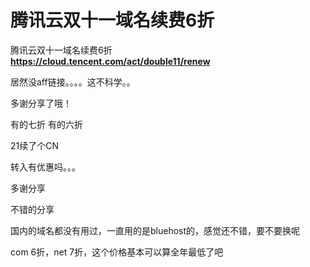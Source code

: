 # 腾讯云双十一域名续费6折


腾讯云双十一域名续费6折<br />
<a href="https://cloud.tencent.com/act/double11/renew" target="_blank"><strong>https://cloud.tencent.com/act/double11/renew</strong></a>

居然没aff链接。。。。这不科学。。 

多谢分享了哦！

有的七折 有的六折

21续了个CN

转入有优惠吗。。。<img src="static/image/smiley/default/sweat.gif" smilieid="10" border="0" alt="" />

多谢分享

不错的分享

国内的域名都没有用过，一直用的是bluehost的，感觉还不错，要不要换呢

com 6折，net 7折，这个价格基本可以算全年最低了吧
